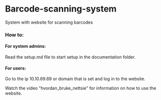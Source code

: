 # Barcode-scanning-system
System with website for scanning barcodes


### How to:

#### For system admins:
Read the setup.md file to start setup in the documentation folder.

#### For users:
Go to the ip 10.10.69.69 or domain that is set and log in to the website.

Watch the video "hvordan_bruke_nettsie" for information on how to use the website.
